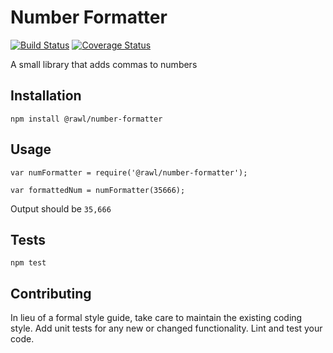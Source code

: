 Number Formatter
=========
[![Build Status](https://travis-ci.org/rauloojs/number-formatter.svg?branch=master)](https://travis-ci.org/rauloojs/number-formatter)
[![Coverage Status](https://coveralls.io/repos/github/rauloojs/number-formatter/badge.svg?branch=master)](https://coveralls.io/github/rauloojs/number-formatter?branch=master)

A small library that adds commas to numbers

## Installation

  `npm install @rawl/number-formatter`

## Usage

    var numFormatter = require('@rawl/number-formatter');

    var formattedNum = numFormatter(35666);


  Output should be `35,666`


## Tests

  `npm test`

## Contributing

In lieu of a formal style guide, take care to maintain the existing coding style. Add unit tests for any new or changed functionality. Lint and test your code.
